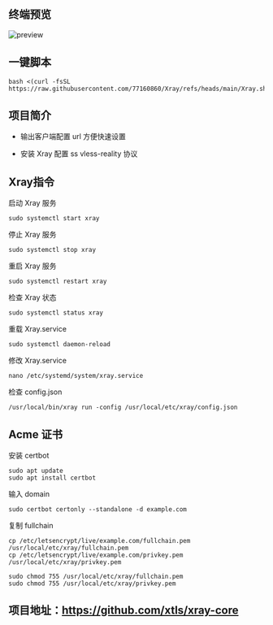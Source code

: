 ## 终端预览

![preview](预览.png)

## 一键脚本
```
bash <(curl -fsSL https://raw.githubusercontent.com/77160860/Xray/refs/heads/main/Xray.sh)
```

## 项目简介
- 输出客户端配置 url 方便快速设置

- 安装 Xray 配置 ss vless-reality 协议

## Xray指令
启动 Xray 服务
```
sudo systemctl start xray
```
停止 Xray 服务
```
sudo systemctl stop xray
```
重启 Xray 服务
```
sudo systemctl restart xray
```
检查 Xray 状态
```
sudo systemctl status xray
```
重载 Xray.service
```
sudo systemctl daemon-reload
```
修改 Xray.service
```
nano /etc/systemd/system/xray.service
```

检查 config.json 
```
/usr/local/bin/xray run -config /usr/local/etc/xray/config.json
```
## Acme 证书

安装 certbot
```
sudo apt update
sudo apt install certbot
```
输入 domain
```
sudo certbot certonly --standalone -d example.com
```
复制 fullchain
```
cp /etc/letsencrypt/live/example.com/fullchain.pem /usr/local/etc/xray/fullchain.pem
cp /etc/letsencrypt/live/example.com/privkey.pem /usr/local/etc/xray/privkey.pem
```   
```
sudo chmod 755 /usr/local/etc/xray/fullchain.pem
sudo chmod 755 /usr/local/etc/xray/privkey.pem
```


## 项目地址：https://github.com/xtls/xray-core


